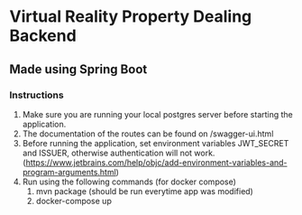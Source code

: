 # Virtual Reality Property Dealing Backend

## Made using Spring Boot

### Instructions
1. Make sure you are running your local postgres server before starting the application.
2. The documentation of the routes can be found on /swagger-ui.html
3. Before running the application, set environment variables JWT_SECRET and ISSUER, otherwise authentication will not work. (https://www.jetbrains.com/help/objc/add-environment-variables-and-program-arguments.html)
4. Run using the following commands (for docker compose)
    1. mvn package (should be run everytime app was modified)
    2. docker-compose up